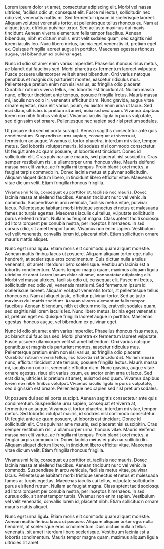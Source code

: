 Lorem ipsum dolor sit amet, consectetur adipiscing elit. Morbi vel massa ultrices, facilisis odio ut, consequat elit. Fusce mi lectus, sollicitudin nec odio vel, venenatis mattis mi. Sed fermentum ipsum id scelerisque laoreet. Aliquam volutpat venenatis tortor, at pellentesque tellus rhoncus eu. Nam at aliquet justo, efficitur pulvinar tortor. Sed ac justo maximus dui mattis tincidunt. Aenean viverra elementum felis tempor faucibus. Aenean bibendum, nibh et dictum mollis, erat velit sodales quam, sed sagittis nisl lorem iaculis leo. Nunc libero metus, lacinia eget venenatis id, pretium eget ex. Quisque fringilla laoreet augue in porttitor. Maecenas egestas rhoncus augue, vel bibendum ex pulvinar eget.

Nunc id odio sit amet enim varius imperdiet. Phasellus rhoncus risus metus, ac blandit dui faucibus sed. Morbi pharetra ex fermentum laoreet vulputate. Fusce posuere ullamcorper velit sit amet bibendum. Orci varius natoque penatibus et magnis dis parturient montes, nascetur ridiculus mus. Pellentesque pretium enim non nisi varius, ac fringilla odio placerat. Curabitur rutrum viverra tellus, nec lobortis est tincidunt at. Nullam massa nunc, efficitur tincidunt ante tempus, posuere fringilla lectus. Mauris massa mi, iaculis non odio in, venenatis efficitur diam. Nunc gravida, augue vitae ornare egestas, risus elit varius ipsum, eu auctor enim urna ut lacus. Sed erat diam, ultricies id pretium sit amet, euismod sed quam. Vivamus dapibus lorem non nibh finibus volutpat. Vivamus iaculis ligula in purus vulputate, sed dignissim est ornare. Pellentesque nec sapien sed nisl pretium sodales.

Ut posuere dui sed mi porta suscipit. Aenean sagittis consectetur ante quis condimentum. Suspendisse urna sapien, consequat et viverra at, fermentum ac augue. Vivamus et tortor pharetra, interdum mi vitae, tempor metus. Sed lobortis volutpat mauris, id sodales nisl commodo consectetur. Ut feugiat ante ac quam posuere, ut lobortis est tincidunt. Donec id sollicitudin elit. Cras pulvinar ante mauris, sed placerat nisl suscipit in. Cras semper vestibulum nisl, a ullamcorper urna rhoncus vitae. Mauris eleifend massa non elit varius, ac fringilla mi tempus. Proin blandit orci metus, a feugiat turpis commodo in. Donec lacinia metus et pulvinar sollicitudin. Aliquam aliquet dictum libero, in tincidunt libero efficitur vitae. Maecenas vitae dictum velit. Etiam fringilla rhoncus fringilla.

Vivamus mi felis, consequat eu porttitor et, facilisis nec mauris. Donec lacinia massa at eleifend faucibus. Aenean tincidunt nunc vel vehicula commodo. Suspendisse in arcu vehicula, facilisis metus vitae, pulvinar lacus. Pellentesque habitant morbi tristique senectus et netus et malesuada fames ac turpis egestas. Maecenas iaculis dui tellus, vulputate sollicitudin purus eleifend rutrum. Nullam ac feugiat magna. Class aptent taciti sociosqu ad litora torquent per conubia nostra, per inceptos himenaeos. In sed cursus odio, sit amet tempor turpis. Vivamus non enim sapien. Vestibulum vel velit venenatis, convallis lorem id, placerat nibh. Etiam sollicitudin ornare mauris mattis aliquet.

Nunc eget urna ligula. Etiam mollis elit commodo quam aliquet molestie. Aenean mattis finibus lacus ut posuere. Aliquam aliquam tortor eget nulla hendrerit, at scelerisque eros condimentum. Duis dictum nulla a tellus venenatis, sit amet interdum libero scelerisque. Vestibulum lacinia est a lobortis condimentum. Mauris tempor magna quam, maximus aliquam ligula ultricies sit amet.Lorem ipsum dolor sit amet, consectetur adipiscing elit. Morbi vel massa ultrices, facilisis odio ut, consequat elit. Fusce mi lectus, sollicitudin nec odio vel, venenatis mattis mi. Sed fermentum ipsum id scelerisque laoreet. Aliquam volutpat venenatis tortor, at pellentesque tellus rhoncus eu. Nam at aliquet justo, efficitur pulvinar tortor. Sed ac justo maximus dui mattis tincidunt. Aenean viverra elementum felis tempor faucibus. Aenean bibendum, nibh et dictum mollis, erat velit sodales quam, sed sagittis nisl lorem iaculis leo. Nunc libero metus, lacinia eget venenatis id, pretium eget ex. Quisque fringilla laoreet augue in porttitor. Maecenas egestas rhoncus augue, vel bibendum ex pulvinar eget.

Nunc id odio sit amet enim varius imperdiet. Phasellus rhoncus risus metus, ac blandit dui faucibus sed. Morbi pharetra ex fermentum laoreet vulputate. Fusce posuere ullamcorper velit sit amet bibendum. Orci varius natoque penatibus et magnis dis parturient montes, nascetur ridiculus mus. Pellentesque pretium enim non nisi varius, ac fringilla odio placerat. Curabitur rutrum viverra tellus, nec lobortis est tincidunt at. Nullam massa nunc, efficitur tincidunt ante tempus, posuere fringilla lectus. Mauris massa mi, iaculis non odio in, venenatis efficitur diam. Nunc gravida, augue vitae ornare egestas, risus elit varius ipsum, eu auctor enim urna ut lacus. Sed erat diam, ultricies id pretium sit amet, euismod sed quam. Vivamus dapibus lorem non nibh finibus volutpat. Vivamus iaculis ligula in purus vulputate, sed dignissim est ornare. Pellentesque nec sapien sed nisl pretium sodales.

Ut posuere dui sed mi porta suscipit. Aenean sagittis consectetur ante quis condimentum. Suspendisse urna sapien, consequat et viverra at, fermentum ac augue. Vivamus et tortor pharetra, interdum mi vitae, tempor metus. Sed lobortis volutpat mauris, id sodales nisl commodo consectetur. Ut feugiat ante ac quam posuere, ut lobortis est tincidunt. Donec id sollicitudin elit. Cras pulvinar ante mauris, sed placerat nisl suscipit in. Cras semper vestibulum nisl, a ullamcorper urna rhoncus vitae. Mauris eleifend massa non elit varius, ac fringilla mi tempus. Proin blandit orci metus, a feugiat turpis commodo in. Donec lacinia metus et pulvinar sollicitudin. Aliquam aliquet dictum libero, in tincidunt libero efficitur vitae. Maecenas vitae dictum velit. Etiam fringilla rhoncus fringilla.

Vivamus mi felis, consequat eu porttitor et, facilisis nec mauris. Donec lacinia massa at eleifend faucibus. Aenean tincidunt nunc vel vehicula commodo. Suspendisse in arcu vehicula, facilisis metus vitae, pulvinar lacus. Pellentesque habitant morbi tristique senectus et netus et malesuada fames ac turpis egestas. Maecenas iaculis dui tellus, vulputate sollicitudin purus eleifend rutrum. Nullam ac feugiat magna. Class aptent taciti sociosqu ad litora torquent per conubia nostra, per inceptos himenaeos. In sed cursus odio, sit amet tempor turpis. Vivamus non enim sapien. Vestibulum vel velit venenatis, convallis lorem id, placerat nibh. Etiam sollicitudin ornare mauris mattis aliquet.

Nunc eget urna ligula. Etiam mollis elit commodo quam aliquet molestie. Aenean mattis finibus lacus ut posuere. Aliquam aliquam tortor eget nulla hendrerit, at scelerisque eros condimentum. Duis dictum nulla a tellus venenatis, sit amet interdum libero scelerisque. Vestibulum lacinia est a lobortis condimentum. Mauris tempor magna quam, maximus aliquam ligula ultricies sit amet.
